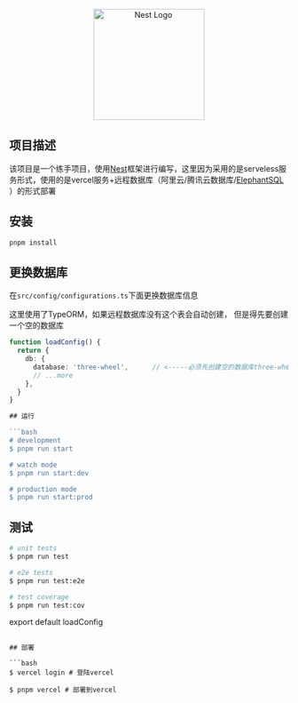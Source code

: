 <p align="center">
  <a href="http://nestjs.com/" target="blank"><img src="https://nestjs.com/img/logo-small.svg" width="200" alt="Nest Logo" /></a>
</p>

## 项目描述

该项目是一个练手项目，使用[Nest](https://github.com/nestjs/nest)框架进行编写，这里因为采用的是serveless服务形式，使用的是vercel服务+远程数据库（阿里云/腾讯云数据库/[ElephantSQL
](https://www.elephantsql.com/)）的形式部署

## 安装

```bash
pnpm install
```

## 更换数据库

在`src/config/configurations.ts`下面更换数据库信息

这里使用了TypeORM，如果远程数据库没有这个表会自动创建，
但是得先要创建一个空的数据库

```typescript
function loadConfig() {
  return {
    db: {
      database: 'three-wheel',      // <-----必须先创建空的数据库three-wheel（也可以改成新的数据库名）
      // ...more
    },
  }
}

## 运行

```bash
# development
$ pnpm run start

# watch mode
$ pnpm run start:dev

# production mode
$ pnpm run start:prod
```

## 测试

```bash
# unit tests
$ pnpm run test

# e2e tests
$ pnpm run test:e2e

# test coverage
$ pnpm run test:cov
```

export default loadConfig

```

## 部署

```bash
$ vercel login # 登陆vercel

$ pnpm vercel # 部署到vercel

```
